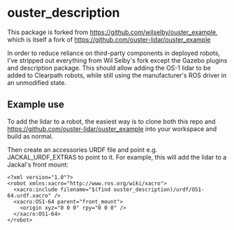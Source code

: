 ouster_description
===================

This package is forked from https://github.com/wilselby/ouster_example, which is itself a fork of
https://github.com/ouster-lidar/ouster_example

In order to reduce reliance on third-party components in deployed robots, I've stripped out everything from
Wil Selby's fork except the Gazebo plugins and description package.  This should allow adding the OS-1 lidar
to be added to Clearpath robots, while still using the manufacturer's ROS driver in an unmodified state.

Example use
------------

To add the lidar to a robot, the easiest way is to clone both this repo and https://github.com/ouster-lidar/ouster_example
into your workspace and build as normal.

Then create an accessories URDF file and point e.g. JACKAL_URDF_EXTRAS to point to it.  For example, this will
add the lidar to a Jackal's front mount:

    <?xml version="1.0"?>
    <robot xmlns:xacro="http://www.ros.org/wiki/xacro">
      <xacro:include filename="$(find ouster_description)/urdf/OS1-64.urdf.xacro" />
      <xacro:OS1-64 parent="front_mount">
        <origin xyz="0 0 0" rpy="0 0 0" />
      </xacro:OS1-64>
    </robot>

